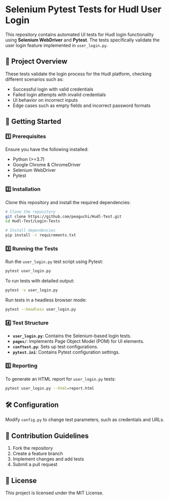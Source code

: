 # Selenium Pytest Tests for Hudl User Login

This repository contains automated UI tests for Hudl login functionality using **Selenium WebDriver** and **Pytest**. The tests specifically validate the user login feature implemented in `user_login.py`.

## 📌 Project Overview
These tests validate the login process for the Hudl platform, checking different scenarios such as:
- Successful login with valid credentials
- Failed login attempts with invalid credentials
- UI behavior on incorrect inputs
- Edge cases such as empty fields and incorrect password formats

## 🚀 Getting Started

### 1️⃣ Prerequisites
Ensure you have the following installed:
- Python (>=3.7)
- Google Chrome & ChromeDriver
- Selenium WebDriver
- Pytest

### 2️⃣ Installation
Clone this repository and install the required dependencies:

```sh
# Clone the repository
git clone https://github.com/peoguchi/Hudl-Test.git
cd Hudl-Test/Login-Tests

# Install dependencies
pip install -r requirements.txt
```

### 3️⃣ Running the Tests
Run the `user_login.py` test script using Pytest:

```sh
pytest user_login.py
```
To run tests with detailed output:
```sh
pytest -v user_login.py
```

Run tests in a headless browser mode:
```sh
pytest --headless user_login.py
```

### 4️⃣ Test Structure
- **`user_login.py`**: Contains the Selenium-based login tests.
- **`pages/`**: Implements Page Object Model (POM) for UI elements.
- **`conftest.py`**: Sets up test configurations.
- **`pytest.ini`**: Contains Pytest configuration settings.

### 5️⃣ Reporting
To generate an HTML report for `user_login.py` tests:
```sh
pytest user_login.py --html=report.html
```

## 🛠 Configuration
Modify `config.py` to change test parameters, such as credentials and URLs.

## 📝 Contribution Guidelines
1. Fork the repository
2. Create a feature branch
3. Implement changes and add tests
4. Submit a pull request

## 📄 License
This project is licensed under the MIT License.


